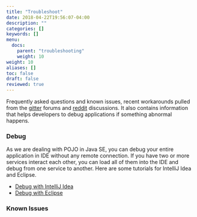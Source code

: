 ```yaml
---
title: "Troubleshoot"
date: 2018-04-22T19:56:07-04:00
description: ""
categories: []
keywords: []
menu:
  docs:
    parent: "troubleshooting"
    weight: 10
weight: 10
aliases: []
toc: false
draft: false
reviewed: true
---
```


Frequently asked questions and known issues, recent workarounds pulled from the [gitter][] forums and [reddit] discussions. It also contains information that helps developers to debug applications if something abnormal happens. 


### Debug

As we are dealing with POJO in Java SE, you can debug your entire application in IDE without any remote connection. If you have two or more services interact each other, you can load all of them into the IDE and debug from one service to another. Here are some tutorials for IntelliJ Idea and Eclipse. 

* [Debug with IntelliJ Idea][]
* [Debug with Eclipse][]


### Known Issues




[gitter]: https://gitter.im/networknt/light-4j
[reddit]: https://www.reddit.com/r/lightapi/
[Debug with IntelliJ Idea]: /tutorial/common/debug/idea/
[Debug with Eclipse]: /tutorial/common/debug/eclipse/

